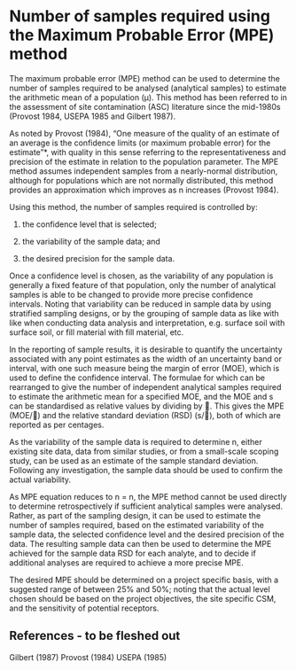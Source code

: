 # Number of samples required using the Maximum Probable Error (MPE) method

The maximum probable error (MPE) method can be used to determine the number of samples required to be analysed (analytical samples) to estimate the arithmetic mean of a population (µ).  This method has been referred to in the assessment of site contamination (ASC) literature since the mid-1980s (Provost 1984, USEPA 1985 and Gilbert 1987).

As noted by Provost (1984), “One measure of the quality of an estimate of an average is the confidence limits (or maximum probable error) for the estimate”*, with quality in this sense referring to the representativeness and precision of the estimate in relation to the population parameter. The MPE method assumes independent samples from a nearly-normal distribution, although for populations which are not normally distributed, this method provides an approximation which improves as n increases (Provost 1984).

Using this method, the number of samples required is controlled by:

1. the confidence level that is selected;

2. the variability of the sample data; and

3. the desired precision for the sample data.

Once a confidence level is chosen, as the variability of any population is generally a fixed feature of that population, only the number of analytical samples is able to be changed to provide more precise confidence intervals.  Noting that variability can be reduced in sample data by using stratified sampling designs, or by the grouping of sample data as like with like when conducting data analysis and interpretation, e.g. surface soil with surface soil, or fill material with fill material, etc.

In the reporting of sample results, it is desirable to quantify the uncertainty associated with any point estimates as the width of an uncertainty band or interval, with one such measure being the margin of error (MOE), which is used to define the confidence interval.  The formulae for which can be rearranged to give the number of independent analytical samples required to estimate the arithmetic mean for a specified MOE, and the MOE and s can be standardised as relative values by dividing by .  This gives the MPE (MOE/) and the relative standard deviation (RSD) (s/), both of which are reported as per centages.

As the variability of the sample data is required to determine n, either existing site data, data from similar studies, or from a small-scale scoping study, can be used as an estimate of the sample standard deviation.  Following any investigation, the sample data should be used to confirm the actual variability.

As MPE equation reduces to n = n, the MPE method cannot be used directly to determine retrospectively if sufficient analytical samples were analysed.  Rather, as part of the sampling design, it can be used to estimate the number of samples required, based on the estimated variability of the sample data, the selected confidence level and the desired precision of the data.  The resulting sample data can then be used to determine the MPE achieved for the sample data RSD for each analyte, and to decide if additional analyses are required to achieve a more precise MPE.

The desired MPE should be determined on a project specific basis, with a suggested range of between 25% and 50%; noting that the actual level chosen should be based on the project objectives, the site specific CSM, and the sensitivity of potential receptors.

## References - to be fleshed out
Gilbert (1987)
Provost (1984)
USEPA (1985)
